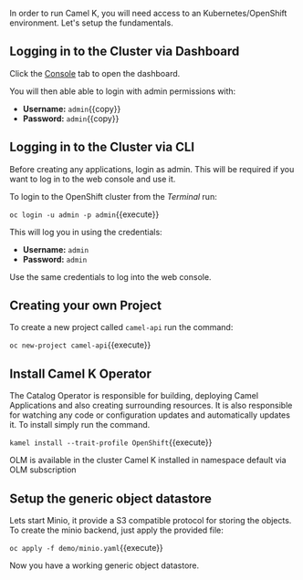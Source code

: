 In order to run Camel K, you will need access to an Kubernetes/OpenShift environment. Let's setup the fundamentals.

## Logging in to the Cluster via Dashboard

Click the [Console](https://console-openshift-console-[[HOST_SUBDOMAIN]]-443-[[KATACODA_HOST]].environments.katacoda.com) tab to open the dashboard.

You will then able able to login with admin permissions with:

* **Username:** ``admin``{{copy}}
* **Password:** ``admin``{{copy}}


## Logging in to the Cluster via CLI

Before creating any applications, login as admin. This will be required if you want to log in to the web console and
use it.

To login to the OpenShift cluster from the _Terminal_ run:

``oc login -u admin -p admin``{{execute}}

This will log you in using the credentials:

* **Username:** ``admin``
* **Password:** ``admin``

Use the same credentials to log into the web console.


## Creating your own Project

To create a new project called ``camel-api`` run the command:

``oc new-project camel-api``{{execute}}

## Install Camel K Operator

The Catalog Operator is responsible for building, deploying Camel Applications and also creating surrounding resources. It is also responsible for watching any code or configuration updates and automatically updates it. To install simply run the command.

``kamel install --trait-profile OpenShift``{{execute}}

OLM is available in the cluster
Camel K installed in namespace default via OLM subscription

## Setup the generic object datastore

Lets start Minio, it provide a S3 compatible protocol for storing the objects.
To create the minio backend, just apply the provided file:

``oc apply -f demo/minio.yaml``{{execute}}

Now you have a working generic object datastore.
